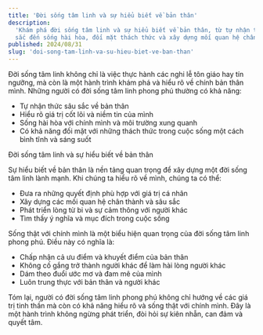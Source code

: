 ```yaml
---
title: 'Đời sống tâm linh và sự hiểu biết về bản thân'
description:
  'Khám phá đời sống tâm linh và sự hiểu biết về bản thân, từ tự nhận thức sâu
  sắc đến sống hài hòa, đối mặt thách thức và xây dựng mối quan hệ chân thành.'
published: 2024/08/31
slug: 'doi-song-tam-linh-va-su-hieu-biet-ve-ban-than'
---
```


Đời sống tâm linh không chỉ là việc thực hành các nghi lễ tôn giáo hay tín
ngưỡng, mà còn là một hành trình khám phá và hiểu rõ về chính bản thân mình.
Những người có đời sống tâm linh phong phú thường có khả năng:

- Tự nhận thức sâu sắc về bản thân
- Hiểu rõ giá trị cốt lõi và niềm tin của mình
- Sống hài hòa với chính mình và môi trường xung quanh
- Có khả năng đối mặt với những thách thức trong cuộc sống một cách bình tĩnh và
  sáng suốt

Đời sống tâm linh và sự hiểu biết về bản thân

Sự hiểu biết về bản thân là nền tảng quan trọng để xây dựng một đời sống tâm
linh lành mạnh. Khi chúng ta hiểu rõ về mình, chúng ta có thể:

- Đưa ra những quyết định phù hợp với giá trị cá nhân
- Xây dựng các mối quan hệ chân thành và sâu sắc
- Phát triển lòng từ bi và sự cảm thông với người khác
- Tìm thấy ý nghĩa và mục đích trong cuộc sống

Sống thật với chính mình là một biểu hiện quan trọng của đời sống tâm linh phong
phú. Điều này có nghĩa là:

- Chấp nhận cả ưu điểm và khuyết điểm của bản thân
- Không cố gắng trở thành người khác để làm hài lòng người khác
- Dám theo đuổi ước mơ và đam mê của mình
- Luôn trung thực với bản thân và người khác

Tóm lại, người có đời sống tâm linh phong phú không chỉ hướng về các giá trị
tinh thần mà còn có khả năng hiểu rõ và sống thật với chính mình. Đây là một
hành trình không ngừng phát triển, đòi hỏi sự kiên nhẫn, can đảm và quyết tâm.
